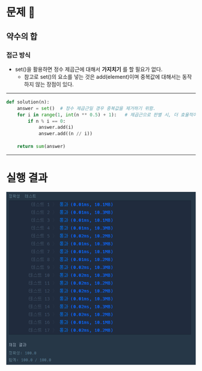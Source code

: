 # 문제 :book:

## 약수의 합

### 접근 방식

- set()을 활용하면 정수 제곱근에 대해서 **가지치기** 를 할 필요가 없다.
    - 참고로 set()의 요소를 넣는 것은 add(element)이며 중복값에 대해서는 동작하지 않는 장점이 있다.

<hr>

```python
def solution(n):
    answer = set()  # 정수 제곱근일 경우 중복값을 제거하기 위함.
    for i in range(1, int(n ** 0.5) + 1):   # 제곱근으로 판별 시, 더 효율적이다.
        if n % i == 0:
            answer.add(i)
            answer.add((n // i))

    return sum(answer)
```

<hr>

# 실행 결과

![img.png](img.png)